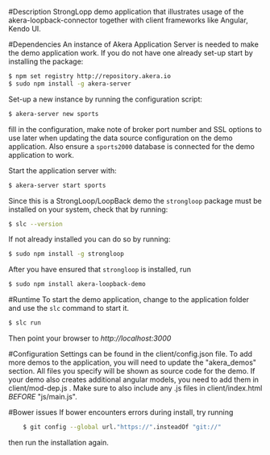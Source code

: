 #Description
StrongLopp demo application that illustrates usage of the akera-loopback-connector together
with client frameworks like Angular, Kendo UI.

#Dependencies
An instance of Akera Application Server is needed to make the demo application 
work. If you do not have one already set-up start by installing the package:

```bash
$ npm set registry http://repository.akera.io
$ sudo npm install -g akera-server 
```

Set-up a new instance by running the configuration script:
```bash
$ akera-server new sports
```

fill in the configuration, make note of broker port number and SSL options to use later when 
updating the data source configuration on the demo application. Also ensure a `sports2000` 
database is connected for the demo application to work.

Start the application server with:
```bash
$ akera-server start sports
``` 

Since this is a StrongLoop/LoopBack demo the `strongloop` package must 
be installed on your system, check that by running:

```bash
$ slc --version
```

If not already installed you can do so by running:

```bash
$ sudo npm install -g strongloop
```

After you have ensured that `strongloop` is installed, run

```bash
$ sudo npm install akera-loopback-demo
```

#Runtime
To start the demo application, change to the application folder 
and use the `slc` command to start it.

```bash
$ slc run
```

Then point your browser to *http://localhost:3000*

#Configuration
Settings can be found in the client/config.json file. To add more demos to the application, 
you will need to update the "akera_demos" section. All files you specify will be shown as 
source code for the demo. If your demo also creates additional angular models, you need to 
add them in client/mod-dep.js . Make sure to also include any .js files in client/index.html 
*BEFORE* "js/main.js".

#Bower issues
If bower encounters errors during install, try running

```bash
    $ git config --global url."https://".insteadOf "git://"
```

then run the installation again.
